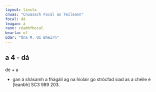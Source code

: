 ```yaml
---
layout: liosta
cnuas: "Cnuasach Focal as Teileann"
focal: dá
leagan: á
rann: réamhfhocal
bearla: of
údar: "Úna M. Uí Bheirn"
---
```


## a 4 - dá

de + a

* gan á shásamh a fhágáil ag na hiolair go strócfad siad as a
chéile é [leanbh] SC3 989 203.
